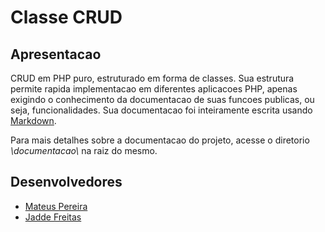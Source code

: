 # Classe CRUD

## Apresentacao

CRUD em PHP puro, estruturado em forma de classes. Sua estrutura permite rapida implementacao em diferentes aplicacoes PHP, apenas exigindo o conhecimento da documentacao de suas funcoes publicas, ou seja, funcionalidades. Sua documentacao foi inteiramente escrita usando [Markdown](https://markdownguide.org).

Para mais detalhes sobre a documentacao do projeto, acesse o diretorio _\\documentacao\\_ na raiz do mesmo.

## Desenvolvedores

- [Mateus Pereira](https://github.com/MateusBMP)
- [Jadde Freitas](https://github.com/Jaddefreitas)